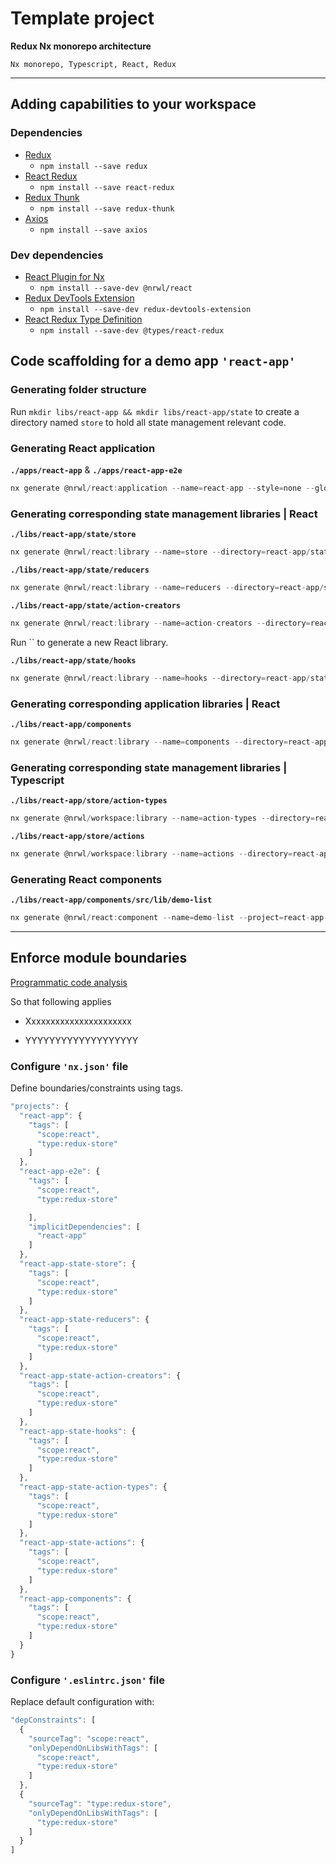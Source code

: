 # Template project

__**Redux Nx monorepo architecture**__

`Nx monorepo, Typescript, React, Redux`

---

## Adding capabilities to your workspace

### Dependencies

- [Redux](https://www.npmjs.com/package/redux)
  - `npm install --save redux`
- [React Redux](https://www.npmjs.com/package/react-redux)
  - `npm install --save react-redux`
- [Redux Thunk](https://www.npmjs.com/package/redux-thunk)
  - `npm install --save redux-thunk`
- [Axios](https://www.npmjs.com/package/axios)
  - `npm install --save axios`

### Dev dependencies

- [React Plugin for Nx](https://www.npmjs.com/package/@nrwl/react)
  - `npm install --save-dev @nrwl/react`
- [Redux DevTools Extension](https://www.npmjs.com/package/redux-devtools-extension)
  - `npm install --save-dev redux-devtools-extension`
- [React Redux Type Definition](https://www.npmjs.com/package/@types/react-redux)
  - `npm install --save-dev @types/react-redux`

## Code scaffolding for a demo app `'react-app'`

### Generating folder structure

Run `mkdir libs/react-app && mkdir libs/react-app/state` to create a directory named `store` to hold all state management relevant code.

### Generating React application

**`./apps/react-app`** & **`./apps/react-app-e2e`**

```javascript
nx generate @nrwl/react:application --name=react-app --style=none --globalCss --no-interactive
```

### Generating corresponding state management libraries | React

**`./libs/react-app/state/store`**

```javascript
nx generate @nrwl/react:library --name=store --directory=react-app/state --appProject=react-app --no-component --importPath=@redux/store --no-interactive
```

**`./libs/react-app/state/reducers`**

```javascript
nx generate @nrwl/react:library --name=reducers --directory=react-app/state --appProject=react-app --no-component --importPath=@redux/reducers --no-interactive
```

**`./libs/react-app/state/action-creators`**

```javascript
nx generate @nrwl/react:library --name=action-creators --directory=react-app/state --appProject=react-app --no-component --importPath=@redux/action-creators --no-interactive
```

Run `` to generate a new React library.

**`./libs/react-app/state/hooks`**

```javascript
nx generate @nrwl/react:library --name=hooks --directory=react-app/state --appProject=react-app --no-component --importPath=@redux/hooks --no-interactive
```

### Generating corresponding application libraries | React

**`./libs/react-app/components`**

```javascript
nx generate @nrwl/react:library --name=components --directory=react-app --appProject=react-app --no-component --importPath=@react-app/components --no-interactive
```

### Generating corresponding state management libraries | Typescript

**`./libs/react-app/store/action-types`**

```javascript
nx generate @nrwl/workspace:library --name=action-types --directory=react-app/state --importPath=@redux/action-types --unitTestRunner=none --no-interactive
```

**`./libs/react-app/store/actions`**

```javascript
nx generate @nrwl/workspace:library --name=actions --directory=react-app/state --importPath=@redux/actions --unitTestRunner=none --no-interactive
```

### Generating React components

**`./libs/react-app/components/src/lib/demo-list`**

```javascript
nx generate @nrwl/react:component --name=demo-list --project=react-app-components --export --globalCss --no-interactive
```

---

## Enforce module boundaries

[Programmatic code analysis
](https://medium.com/showpad-engineering/how-to-programmatically-enforce-boundaries-between-applications-and-libraries-in-an-nx-monorepo-39bf8fbec6ba
)

So that following applies

- Xxxxxxxxxxxxxxxxxxxxxx

- YYYYYYYYYYYYYYYYYYY

### Configure `'nx.json'` file

Define boundaries/constraints using tags.

```javascript
"projects": {
  "react-app": {
    "tags": [
      "scope:react",
      "type:redux-store"
    ]
  },
  "react-app-e2e": {
    "tags": [
      "scope:react",
      "type:redux-store"

    ],
    "implicitDependencies": [
      "react-app"
    ]
  },
  "react-app-state-store": {
    "tags": [
      "scope:react",
      "type:redux-store"
    ]
  },
  "react-app-state-reducers": {
    "tags": [
      "scope:react",
      "type:redux-store"
    ]
  },
  "react-app-state-action-creators": {
    "tags": [
      "scope:react",
      "type:redux-store"
    ]
  },
  "react-app-state-hooks": {
    "tags": [
      "scope:react",
      "type:redux-store"
    ]
  },
  "react-app-state-action-types": {
    "tags": [
      "scope:react",
      "type:redux-store"
    ]
  },
  "react-app-state-actions": {
    "tags": [
      "scope:react",
      "type:redux-store"
    ]
  },
  "react-app-components": {
    "tags": [
      "scope:react",
      "type:redux-store"
    ]
  }
}

```

### Configure `'.eslintrc.json'` file

Replace default configuration with:

```javascript
"depConstraints": [
  {
    "sourceTag": "scope:react",
    "onlyDependOnLibsWithTags": [
      "scope:react",
      "type:redux-store"
    ]
  },
  {
    "sourceTag": "type:redux-store",
    "onlyDependOnLibsWithTags": [
      "type:redux-store"
    ]
  }
]
```
